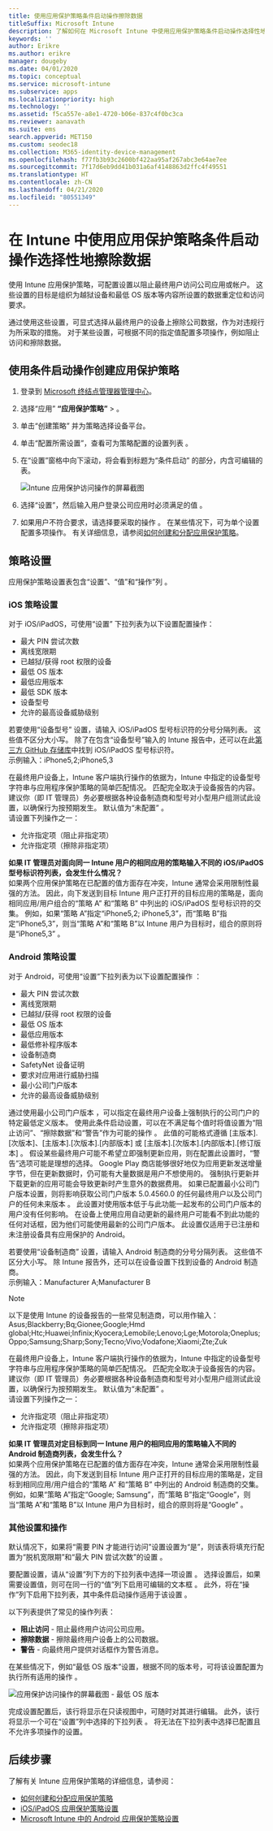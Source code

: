 ```yaml
---
title: 使用应用保护策略条件启动操作擦除数据
titleSuffix: Microsoft Intune
description: 了解如何在 Microsoft Intune 中使用应用保护策略条件启动操作选择性地擦除数据。
keywords: ''
author: Erikre
ms.author: erikre
manager: dougeby
ms.date: 04/01/2020
ms.topic: conceptual
ms.service: microsoft-intune
ms.subservice: apps
ms.localizationpriority: high
ms.technology: ''
ms.assetid: f5ca557e-a8e1-4720-b06e-837c4f0bc3ca
ms.reviewer: aanavath
ms.suite: ems
search.appverid: MET150
ms.custom: seodec18
ms.collection: M365-identity-device-management
ms.openlocfilehash: f77fb3b93c2600bf422aa95af267abc3e64ae7ee
ms.sourcegitcommit: 7f17d6eb9dd41b031a6af4148863d2ffc4f49551
ms.translationtype: HT
ms.contentlocale: zh-CN
ms.lasthandoff: 04/21/2020
ms.locfileid: "80551349"
---
```

# <a name="selectively-wipe-data-using-app-protection-policy-conditional-launch-actions-in-intune"></a>在 Intune 中使用应用保护策略条件启动操作选择性地擦除数据

使用 Intune 应用保护策略，可配置设置以阻止最终用户访问公司应用或帐户。 这些设置的目标是组织为越狱设备和最低 OS 版本等内容所设置的数据重定位和访问要求。
 
通过使用这些设置，可显式选择从最终用户的设备上擦除公司数据，作为对违规行为所采取的措施。 对于某些设置，可根据不同的指定值配置多项操作，例如阻止访问和擦除数据。

## <a name="create-an-app-protection-policy-using-conditional-launch-actions"></a>使用条件启动操作创建应用保护策略

1. 登录到 [Microsoft 终结点管理器管理中心](https://go.microsoft.com/fwlink/?linkid=2109431)。
2. 选择“应用” **“应用保护策略”**  >   。
3. 单击“创建策略”  并为策略选择设备平台。 
4. 单击“配置所需设置”，查看可为策略配置的设置列表  。 
5. 在“设置”窗格中向下滚动，将会看到标题为“条件启动”  的部分，内含可编辑的表。

    ![Intune 应用保护访问操作的屏幕截图](./media/app-protection-policies-access-actions/apps-selective-wipe-access-actions01.png)

6. 选择“设置”，然后输入用户登录公司应用时必须满足的值   。 
7. 如果用户不符合要求，请选择要采取的操作  。 在某些情况下，可为单个设置配置多项操作。 有关详细信息，请参阅[如何创建和分配应用保护策略](app-protection-policies.md)。

## <a name="policy-settings"></a>策略设置 

应用保护策略设置表包含“设置”、“值”和“操作”列    。

### <a name="ios-policy-settings"></a>iOS 策略设置
对于 iOS/iPadOS，可使用“设置”  下拉列表为以下设置配置操作：
- 最大 PIN 尝试次数
- 离线宽限期
- 已越狱/获得 root 权限的设备
- 最低 OS 版本
- 最低应用版本
- 最低 SDK 版本
- 设备型号
- 允许的最高设备威胁级别

若要使用“设备型号”  设置，请输入 iOS/iPadOS 型号标识符的分号分隔列表。 这些值不区分大小写。 除了在包含“设备型号”输入的 Intune 报告中，还可以在此[第三方 GitHub 存储库](https://gist.github.com/adamawolf/3048717)中找到 iOS/iPadOS 型号标识符。<br>
示例输入：iPhone5,2;iPhone5,3 

在最终用户设备上，Intune 客户端执行操作的依据为，Intune 中指定的设备型号字符串与应用程序保护策略的简单匹配情况。 匹配完全取决于设备报告的内容。 建议你（即 IT 管理员）务必要根据各种设备制造商和型号对小型用户组测试此设置，以确保行为按预期发生。 默认值为“未配置”  。<br>
请设置下列操作之一： 
- 允许指定项（阻止非指定项）
- 允许指定项（擦除非指定项）

**如果 IT 管理员对面向同一 Intune 用户的相同应用的策略输入不同的 iOS/iPadOS 型号标识符列表，会发生什么情况？**<br>
如果两个应用保护策略在已配置的值方面存在冲突，Intune 通常会采用限制性最强的方法。 因此，向下发送到目标 Intune 用户正打开的目标应用的策略是，面向相同应用/用户组合的“策略 A”  和“策略 B”  中列出的 iOS/iPadOS 型号标识符的交集。 例如，如果“策略 A”指定“iPhone5,2; iPhone5,3”，而“策略 B”指定“iPhone5,3”，则当“策略 A”和“策略 B”以 Intune 用户为目标时，组合的原则将是“iPhone5,3”     。 

### <a name="android-policy-settings"></a>Android 策略设置

对于 Android，可使用“设置”下拉列表为以下设置配置操作  ：
- 最大 PIN 尝试次数
- 离线宽限期
- 已越狱/获得 root 权限的设备
- 最低 OS 版本
- 最低应用版本
- 最低修补程序版本
- 设备制造商
- SafetyNet 设备证明
- 要求对应用进行威胁扫描
- 最小公司门户版本
- 允许的最高设备威胁级别

通过使用最小公司门户版本  ，可以指定在最终用户设备上强制执行的公司门户的特定最低定义版本。 使用此条件启动设置，可以在不满足每个值时将值设置为“阻止访问”、“擦除数据”和“警告”作为可能的操作    。 此值的可能格式遵循 [主版本].[次版本]、[主版本].[次版本].[内部版本] 或 [主版本].[次版本].[内部版本].[修订版本]    。 假设某些最终用户可能不希望立即强制更新应用，则在配置此设置时，“警告”选项可能是理想的选择。 Google Play 商店能够很好地仅为应用更新发送增量字节，但在更新数据时，仍可能有大量数据是用户不想使用的。 强制执行更新并下载更新的应用可能会导致更新时产生意外的数据费用。 如果已配置最小公司门户版本设置，则将影响获取公司门户版本 5.0.4560.0 的任何最终用户以及公司门户的任何未来版本  。 此设置对使用版本低于与此功能一起发布的公司门户版本的用户没有任何影响。 在设备上使用应用自动更新的最终用户可能看不到此功能的任何对话框，因为他们可能使用最新的公司门户版本。 此设置仅适用于已注册和未注册设备具有应用保护的 Android。

若要使用“设备制造商”  设置，请输入 Android 制造商的分号分隔列表。 这些值不区分大小写。 除 Intune 报告外，还可以在设备设置下找到设备的 Android 制造商。 <br>
示例输入：Manufacturer A;Manufacturer B  

>[!NOTE]
> 以下是使用 Intune 的设备报告的一些常见制造商，可以用作输入：Asus;Blackberry;Bq;Gionee;Google;Hmd global;Htc;Huawei;Infinix;Kyocera;Lemobile;Lenovo;Lge;Motorola;Oneplus;Oppo;Samsung;Sharp;Sony;Tecno;Vivo;Vodafone;Xiaomi;Zte;Zuk

在最终用户设备上，Intune 客户端执行操作的依据为，Intune 中指定的设备型号字符串与应用程序保护策略的简单匹配情况。 匹配完全取决于设备报告的内容。 建议你（即 IT 管理员）务必要根据各种设备制造商和型号对小型用户组测试此设置，以确保行为按预期发生。 默认值为“未配置”  。<br>
请设置下列操作之一： 
- 允许指定项（阻止非指定项）
- 允许指定项（擦除非指定项）

**如果 IT 管理员对定目标到同一 Intune 用户的相同应用的策略输入不同的 Android 制造商列表，会发生什么？**<br>
如果两个应用保护策略在已配置的值方面存在冲突，Intune 通常会采用限制性最强的方法。 因此，向下发送到目标 Intune 用户正打开的目标应用的策略是，定目标到相同应用/用户组合的“策略 A”  和“策略 B”  中列出的 Android 制造商的交集。 例如，如果“策略 A”指定“Google; Samsung”，而“策略 B”指定“Google”，则当“策略 A”和“策略 B”以 Intune 用户为目标时，组合的原则将是“Google”     。 

### <a name="additional-settings-and-actions"></a>其他设置和操作 

默认情况下，如果将“需要 PIN 才能进行访问”设置设置为“是”，则该表将填充行配置为“脱机宽限期”和“最大 PIN 尝试次数”的设置     。
 
要配置设置，请从“设置”列下方的下拉列表中选择一项设置  。 选择设置后，如果需要设置值，则可在同一行的“值”列下启用可编辑的文本框  。 此外，将在“操作”列下启用下拉列表，其中条件启动操作适用于该设置  。 

以下列表提供了常见的操作列表：
- **阻止访问** - 阻止最终用户访问公司应用。
- **擦除数据** - 擦除最终用户设备上的公司数据。
- **警告** - 向最终用户提供对话框作为警告消息。

在某些情况下，例如“最低 OS 版本”设置，根据不同的版本号，可将该设置配置为执行所有适用的操作  。 

![应用保护访问操作的屏幕截图 - 最低 OS 版本](./media/app-protection-policies-access-actions/apps-selective-wipe-access-actions05.png)

完成设置配置后，该行将显示在只读视图中，可随时对其进行编辑。 此外，该行将显示一个可在“设置”列中选择的下拉列表  。 将无法在下拉列表中选择已配置且不允许多项操作的设置。

## <a name="next-steps"></a>后续步骤

了解有关 Intune 应用保护策略的详细信息，请参阅：
- [如何创建和分配应用保护策略](app-protection-policies.md)
- [iOS/iPadOS 应用保护策略设置](app-protection-policy-settings-ios.md)
- [Microsoft Intune 中的 Android 应用保护策略设置](app-protection-policy-settings-android.md) 
